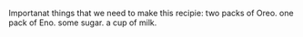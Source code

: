 Importanat things that we need to make this recipie:
two packs of Oreo.
one pack of Eno.
some sugar.
a cup of milk.